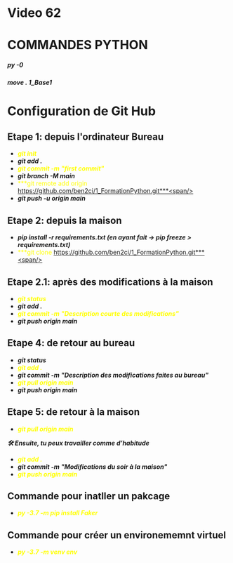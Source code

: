 # Video 62

# COMMANDES PYTHON
##### py -0
##### move *.* 1_Base1

# Configuration de Git Hub

## Etape 1: depuis l'ordinateur Bureau
- <span style="color:yellow;">***git init***<span/>
- ***git add .***
- <span style="color:yellow;">***git commit -m "first commit"***<span/>
- ***git branch -M main***
- <span style="color:yellow;">***git remote add origin https://github.com/ben2ci/1_FormationPython.git***<span/>
- ***git push -u origin main***


## Etape 2: depuis la maison
- ***pip install -r requirements.txt (en ayant fait -> pip freeze > requirements.txt)***
- <span style="color:yellow;">***git clone https://github.com/ben2ci/1_FormationPython.git***<span/>

## Etape 2.1: après des modifications à la maison
- <span style="color:yellow;">***git status***<span/>
- ***git add .***
- <span style="color:yellow;">***git commit -m "Description courte des modifications"***<span/>
- ***git push origin main***


## Etape 4: de retour au bureau
- ***git status***
- <span style="color:yellow;">***git add .***<span/>
- ***git commit -m "Description des modifications faites au bureau"***
- <span style="color:yellow;">***git pull origin main***<span/>
- ***git push origin main***


## Etape 5: de retour à la maison
- <span style="color:yellow;">***git pull origin main***<span/>

***🛠️ Ensuite, tu peux travailler comme d’habitude***
- <span style="color:yellow;">***git add .***<span/>
- ***git commit -m "Modifications du soir à la maison"***
- <span style="color:yellow;">***git push origin main***<span/>


## Commande pour inatller un pakcage
- <span style="color:yellow;">***py -3.7 -m pip install Faker***<span/>

## Commande pour créer un environememnt virtuel
- <span style="color:yellow;">***py -3.7 -m venv env***<span/>
